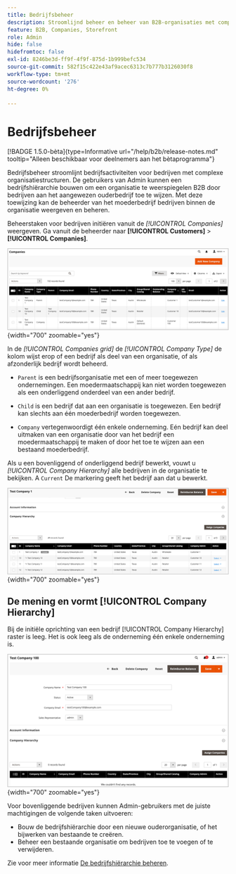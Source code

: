 ```yaml
---
title: Bedrijfsbeheer
description: Stroomlijnd beheer en beheer van B2B-organisaties met complexe operationele modellen.
feature: B2B, Companies, Storefront
role: Admin
hide: false
hidefromtoc: false
exl-id: 8246be3d-ff9f-4f9f-875d-1b999befc534
source-git-commit: 582f15c422e43af9acec6313c7b777b3126030f8
workflow-type: tm+mt
source-wordcount: '276'
ht-degree: 0%

---
```


# Bedrijfsbeheer

[!BADGE 1.5.0-bèta]{type=Informative url="/help/b2b/release-notes.md" tooltip="Alleen beschikbaar voor deelnemers aan het bètaprogramma"}

Bedrijfsbeheer stroomlijnt bedrijfsactiviteiten voor bedrijven met complexe organisatiestructuren. De gebruikers van Admin kunnen een bedrijfshiërarchie bouwen om een organisatie te weerspiegelen B2B door bedrijven aan het aangewezen ouderbedrijf toe te wijzen. Met deze toewijzing kan de beheerder van het moederbedrijf bedrijven binnen de organisatie weergeven en beheren.

Beheerstaken voor bedrijven initiëren vanuit de *[!UICONTROL Companies]* weergeven. Ga vanuit de beheerder naar  **[!UICONTROL Customers]** > **[!UICONTROL Companies]**.

![B2B-raster Bedrijven beheren](./assets/companies-grid-view.png){width="700" zoomable="yes"}

In de *[!UICONTROL Companies grid]* de *[!UICONTROL Company Type]* de kolom wijst erop of een bedrijf als deel van een organisatie, of als afzonderlijk bedrijf wordt beheerd.

- `Parent` is een bedrijfsorganisatie met een of meer toegewezen ondernemingen. Een moedermaatschappij kan niet worden toegewezen als een onderliggend onderdeel van een ander bedrijf.

- `Child` is een bedrijf dat aan een organisatie is toegewezen. Een bedrijf kan slechts aan één moederbedrijf worden toegewezen.

- `Company` vertegenwoordigt één enkele onderneming. Eén bedrijf kan deel uitmaken van een organisatie door van het bedrijf een moedermaatschappij te maken of door het toe te wijzen aan een bestaand moederbedrijf.

Als u een bovenliggend of onderliggend bedrijf bewerkt, vouwt u *[!UICONTROL Company Hierarchy]* alle bedrijven in de organisatie te bekijken. A `Current` De markering geeft het bedrijf aan dat u bewerkt.

![B2B-raster bedrijfshiërarchie](./assets/company-detail-hierarchy-current-flag.png){width="700" zoomable="yes"}


## De mening en vormt [!UICONTROL Company Hierarchy]

Bij de initiële oprichting van een bedrijf [!UICONTROL Company Hierarchy] raster is leeg. Het is ook leeg als de onderneming één enkele onderneming is.

![B2B-bedrijfshiërarchieraster](./assets/company-hierarchy-grid.png){width="700" zoomable="yes"}

Voor bovenliggende bedrijven kunnen Admin-gebruikers met de juiste machtigingen de volgende taken uitvoeren:

- Bouw de bedrijfshiërarchie door een nieuwe ouderorganisatie, of het bijwerken van bestaande te creëren.
- Beheer een bestaande organisatie om bedrijven toe te voegen of te verwijderen.

Zie voor meer informatie [De bedrijfshiërarchie beheren](assign-companies.md).
